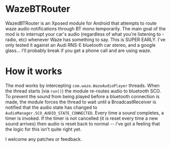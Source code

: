 WazeBTRouter
============

WazedBTRouter is an Xposed module for Android that attempts to route waze audio notifications through BT mono temporarily.
The main goal of the mod is to interrupt your car's audio (regardless of what you're listening to - radio, etc) whenever Waze has something to say.
This is SUPER EARLY. I've only tested it against an Audi RNS-E bluetooth car stereo, and a google glass... 
I'll probably break if you get a phone call and are using waze.

How it works
============
The mod works by intercepting `com.waze.WazeAudioPlayer` threads. When the thread starts (via `run()`) the module re-routes
audio to bluetooth SCO. 
To prevent the sound from being played before a bluetooth connection is made, the module forces the thread to wait until
a BroadcastReceiver is notified that the audio state has changed to `AudioManager.SCO_AUDIO_STATE_CONNECTED`.
Every time a sound completes, a timer is invoked. If the timer is not cancelled (it is reset every time a new sound arrives) 
then audio is reset back to normal -- i've got a feeling that the logic for this isn't quite right yet.

I welcome any patches or feedback.
